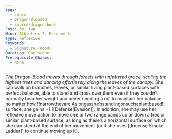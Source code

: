 ```yaml
---
tags:
  - charm
  - Dragon-Blooded
  - source/dragon-book
Cost: 5m, 1wp
Mins: Athletics 5, Essence 3
Type: Reflexive
Keywords:
  - Signature (Wood)
Duration: One scene
Prerequisite Charms:
  - None
---
```

*The Dragon-Blood moves through forests with unfettered grace, scaling the highest trees and dancing effortlessly along the leaves of the canopy.*
She can walk on branches, leaves, or similar living plant-based surfaces with perfect balance, able to stand and cross over them even if they couldn’t normally bear her weight and never needing a roll to maintain her balance no matter how !!narrowtheyare.Aslongasshe’sstandingonsuchaplantbased!! surface, she gains +1 [[Defense|Evasion]]. In addition, she may use her reflexive move action to move one or two range bands up or down a tree or similar plant-based surface, as long as there’s a horizontal surface on which she can stand at the end of her movement (or if she uses [[Incense Smoke Ladder]] to continue moving up it).